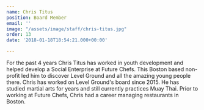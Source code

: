 ```yaml
---
name: Chris Titus
position: Board Member
email: ''
image: "/assets/image/staff/chris-titus.jpg"
order: 13
date: '2018-01-18T18:54:21.000+00:00'

---
```

For the past 4 years Chris Titus has worked in youth development and helped develop a Social Enterprise at Future Chefs. This Boston based non-profit led him to discover Level Ground and all the amazing young people there. Chris has worked on Level Ground's board since 2015. He has studied martial arts for years and still currently practices Muay Thai. Prior to working at Future Chefs, Chris had a career managing restaurants in Boston.